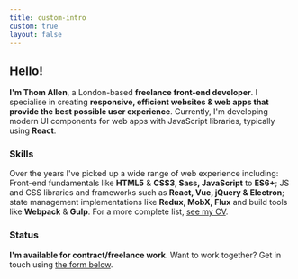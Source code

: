 ```yaml
---
title: custom-intro
custom: true
layout: false
---
```

## Hello!
**I'm Thom Allen**, a London-based **freelance front-end developer**. I specialise in creating **responsive, efficient websites & web apps that provide the best possible user experience**. Currently, I'm developing modern UI components for web apps with JavaScript libraries, typically using **React**.

### Skills
Over the years I've picked up a wide range of web experience including: Front-end fundamentals like **HTML5** & **CSS3, Sass, JavaScript** to **ES6+**; JS and CSS libraries and frameworks such as **React, Vue, jQuery & Electron**; state management implementations like **Redux, MobX, Flux** and build tools like **Webpack** & **Gulp**. For a more complete list, <a href="/files/Thom_Allen_CV.pdf" title="Thom James Allen CV">see my CV</a>.

### Status
**I'm available for contract/freelance work**.
Want to work together? Get in touch using <a href="#contact" title="Go to contact form">the form below</a>.